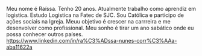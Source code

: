 Meu nome é Raíssa.
Tenho 20 anos.
Atualmente trabalho como aprendiz em logistica.
Estudo Logistica na Fatec de SJC.
Sou Católica e participo de ações sociais na Igreja.
Meuu objetivo é crescer na carrreira e me desenvolver como  profissional. 
Meu sonho é tirar um ano sabático onde eu possa conhecer outros países.
https://www.linkedin.com/in/ra%C3%ADssa-nunes-corr%C3%AAa-aba11622a
